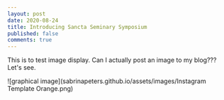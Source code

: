```yaml
---
layout: post
date: 2020-08-24
title: Introducing Sancta Seminary Symposium
published: false
comments: true
---
```


This is to test image display. Can I actually post an image to my blog??? Let's see.

![graphical image](sabrinapeters.github.io⁩/⁨assets⁩/⁨images/Instagram Template Orange.png⁩)
